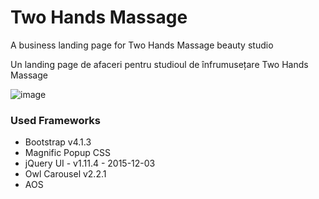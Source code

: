 # Two Hands Massage
A business landing page for Two Hands Massage beauty studio


Un landing page de afaceri pentru studioul de înfrumusețare Two Hands Massage

![image](https://github.com/whos-gabi/two-hands-massage/assets/56652297/66345e6b-b0a8-461b-828f-a4c283f34276)


### Used Frameworks

- Bootstrap v4.1.3
- Magnific Popup CSS
- jQuery UI - v1.11.4 - 2015-12-03
- Owl Carousel v2.2.1
- AOS

### 
